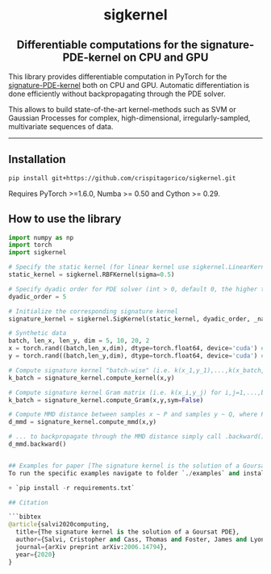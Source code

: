 <h1 align='center'>sigkernel</h1>
<h2 align='center'>Differentiable computations for the signature-PDE-kernel on CPU and GPU</h2>

This library provides differentiable computation in PyTorch for the [signature-PDE-kernel](https://arxiv.org/abs/2006.14794) both on CPU and GPU. Automatic differentiation is done efficiently without backpropagating through the PDE solver.

This allows to build state-of-the-art kernel-methods such as SVM or Gaussian Processes for complex, high-dimensional, irregularly-sampled, multivariate sequences of data.

---

## Installation

```bash
pip install git+https://github.com/crispitagorico/sigkernel.git
```

Requires PyTorch >=1.6.0, Numba >= 0.50 and Cython >= 0.29.

## How to use the library

```python
import numpy as np
import torch
import sigkernel

# Specify the static kernel (for linear kernel use sigkernel.LinearKernel())
static_kernel = sigkernel.RBFKernel(sigma=0.5)

# Specify dyadic order for PDE solver (int > 0, default 0, the higher the more accurate but slower)
dyadic_order = 5

# Initialize the corresponding signature kernel
signature_kernel = sigkernel.SigKernel(static_kernel, dyadic_order, _naive_solver)

# Synthetic data
batch, len_x, len_y, dim = 5, 10, 20, 2
x = torch.rand((batch,len_x,dim), dtype=torch.float64, device='cuda') # shape (batch,len_x,dim)
y = torch.rand((batch,len_y,dim), dtype=torch.float64, device='cuda') # shape (batch,len_y,dim)

# Compute signature kernel "batch-wise" (i.e. k(x_1,y_1),...,k(x_batch, y_batch))
k_batch = signature_kernel.compute_kernel(x,y)

# Compute signature kernel Gram matrix (i.e. k(x_i,y_j) for i,j=1,...,batch). It works also for different batch_x != batch_y)
k_batch = signature_kernel.compute_Gram(x,y,sym=False)

# Compute MMD distance between samples x ~ P and samples y ~ Q, where P,Q are two distributions on path space
d_mmd = signature_kernel.compute_mmd(x,y)

# ... to backpropagate through the MMD distance simply call .backward(), like any other PyTorch loss function
d_mmd.backward()


## Examples for paper [The signature kernel is the solution of a Goursat PDE](https://arxiv.org/abs/2006.14794)
To run the specific examples navigate to folder `./examples` and install the requirements with

+ `pip install -r requirements.txt`

## Citation

```bibtex
@article{salvi2020computing,
  title={The signature kernel is the solution of a Goursat PDE},
  author={Salvi, Cristopher and Cass, Thomas and Foster, James and Lyons, Terry and Yang, Weixin},
  journal={arXiv preprint arXiv:2006.14794},
  year={2020}
}
```

<!-- 
-->

